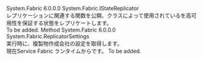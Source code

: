 <Type Name="IStateReplicator2" FullName="System.Fabric.IStateReplicator2">
  <TypeSignature Language="C#" Value="public interface IStateReplicator2 : System.Fabric.IStateReplicator" />
  <TypeSignature Language="ILAsm" Value=".class public interface auto ansi abstract IStateReplicator2 implements class System.Fabric.IStateReplicator" />
  <TypeSignature Language="DocId" Value="T:System.Fabric.IStateReplicator2" />
  <TypeSignature Language="VB.NET" Value="Public Interface IStateReplicator2&#xA;Implements IStateReplicator" />
  <TypeSignature Language="F#" Value="type IStateReplicator2 = interface&#xA;    interface IStateReplicator" />
  <AssemblyInfo>
    <AssemblyName>System.Fabric</AssemblyName>
    <AssemblyVersion>6.0.0.0</AssemblyVersion>
  </AssemblyInfo>
  <Interfaces>
    <Interface>
      <InterfaceName>System.Fabric.IStateReplicator</InterfaceName>
    </Interface>
  </Interfaces>
  <Docs>
    <summary>
      <para>レプリケーションに関連する関数を公開、<see cref="T:System.Fabric.FabricReplicator" />クラスによって使用されている<see cref="T:System.Fabric.IStateProvider" />を高可用性を保証する状態をレプリケートします。</para>
    </summary>
    <remarks>To be added.</remarks>
  </Docs>
  <Members>
    <Member MemberName="GetReplicatorSettings">
      <MemberSignature Language="C#" Value="public System.Fabric.ReplicatorSettings GetReplicatorSettings ();" />
      <MemberSignature Language="ILAsm" Value=".method public hidebysig newslot virtual instance class System.Fabric.ReplicatorSettings GetReplicatorSettings() cil managed" />
      <MemberSignature Language="DocId" Value="M:System.Fabric.IStateReplicator2.GetReplicatorSettings" />
      <MemberSignature Language="VB.NET" Value="Public Function GetReplicatorSettings () As ReplicatorSettings" />
      <MemberSignature Language="F#" Value="abstract member GetReplicatorSettings : unit -&gt; System.Fabric.ReplicatorSettings" Usage="iStateReplicator2.GetReplicatorSettings " />
      <MemberType>Method</MemberType>
      <AssemblyInfo>
        <AssemblyName>System.Fabric</AssemblyName>
        <AssemblyVersion>6.0.0.0</AssemblyVersion>
      </AssemblyInfo>
      <ReturnValue>
        <ReturnType>System.Fabric.ReplicatorSettings</ReturnType>
      </ReturnValue>
      <Parameters />
      <Docs>
        <summary>
          <para>実行時に、複製物作成会社の設定を取得します。</para>
        </summary>
        <returns>
          <para>現在<see cref="T:System.Fabric.ReplicatorSettings" />Service Fabric ランタイムからです。</para>
        </returns>
        <remarks>To be added.</remarks>
      </Docs>
    </Member>
  </Members>
</Type>